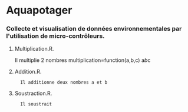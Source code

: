 # Aquapotager
### Collecte et visualisation de données environnementales par l'utilisation de micro-contrôleurs.

1. Multiplication.R.
   
    Il multiplie 2 nombres
         multiplication=function(a,b,c)
           a*b*c

2. Addition.R.
   
         Il additionne deux nombres a et b

3. Soustraction.R.
   
         Il soustrait
